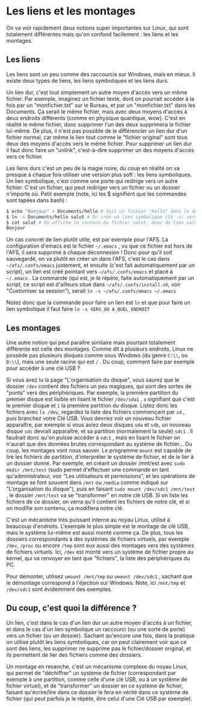 # Les liens et les montages

On va voir rapidement deux notions super importantes sur Linux, qui sont totalement différentes mais qu'on confond facilement : les liens et les montages.

## Les liens

Les liens sont un peu comme des raccourcis sur Windows, mais en mieux. Il existe deux types de liens, les liens symboliques et les liens durs.

Un lien dur, c'est tout simplement un autre moyen d'accès vers un même fichier. Par exemple, imaginez un fichier texte, dont on pourrait accéder à la fois par un "monfichier.txt" sur le Bureau,
et par un "monfichier.txt" dans les Documents. Ça serait le même fichier, mais avec deux moyens d'accès à deux endroits différents (comme en physique quantique, wow). C'est en réalité le même fichier,
donc supprimer l'un des deux supprimera le fichier lui-même. De plus, il n'est pas possible de le différencier un lien dur d'un fichier normal, car même le lien tout comme le "fichier original" sont tous
deux des moyens d'accès vers le même fichier. Pour supprimer un lien dur il faut donc faire un "unlink", c'est-à-dire supprimer un des moyens d'accès vers ce fichier.

Les liens durs c'est un peu de la magie noire, du coup en réalité on va presque à chaque fois utiliser une version plus soft : les liens symboliques. Un lien symbolique, c'est comme une porte qui redirige
vers un autre fichier. C'est un fichier, qui peut rediriger vers un fichier ou un dossier n'importe où. Petit exemple (note, ici les $ signifient que les commandes sont tapées dans bash) :

```bash
$ echo "Bonjour" > Documents/hello # Soit un fichier "hello" dans le dossier "Documents", où l'on écrit Bonjour dedans
$ ln -s Documents/hello salut # On créé un lien symbolique (ln -s) vers Documents/hello, qui s'appelle salut (et qui sera donc dans le dossier actuel)
$ cat salut # On affiche le contenu du fichier salut, donc du lien salut, et donc du fichier Documents/hello en vérité, donc ça affiche :
Bonjour
```

Un cas concret de lien plutôt utile, est par exemple pour l'AFS. La configuration d'emacs est le fichier `~/.emacs` , vu que ce fichier est hors de l'AFS, il sera supprimé à chaque déconnexion ! Donc pour
qu'il soit sauvegardé, on va plutôt en créer un dans l'AFS, c'est le cas dans `~/afs/.confs/emacs` justement, et ensuite (c'est fait automatiquement par un script), un lien est créé pointant vers
`~/afs/.confs/emacs` et placé à `~/.emacs` . La commande (qui est, je le répète, faite automatiquement par un script, ce script est d'ailleurs situé dans `~/afs/.confs/install.sh`, voir "Customiser sa
session"), serait `ln -s ~/afs/.confs/emacs ~/.emacs`

Notez donc que la commande pour faire un lien est `ln` et que pour faire un lien symbolique il faut faire `ln -s VERS_OU A_QUEL_ENDROIT`

## Les montages

Une autre notion qui peut paraître similaire mais pourtant totalement différente est celle des montages. Comme dit à plusieurs endroits, Linux ne possède pas plusieurs disques comme sous Windows (du genre
`C:\\`, ou `D:\\`), mais une seule racine qui est `/` . Du coup, comment faire par exemple pour accéder à une clé USB ?

Si vous avez lu la page "L'organisation du disque", vous saurez que le dossier `/dev` contient des fichiers un peu magiques, qui sont des sortes de "ponts" vers des périphériques. Par exemple, la première
partition du premier disque est lisible en lisant le fichier `/dev/sda1` , `a` signifiant que c'est le premier disque et `1` la première partition du disque. Listez donc les fichiers avec `ls /dev`, regardez
la liste des fichiers commençant par `sd` , puis branchez votre Clé USB. Vous devriez voir un nouveau fichier apparaître, par exemple si vous aviez deux disques `sda` et `sdb`, un nouveau disque `sdc` devrait
apparaître, et sa partition (normalement la seule) `sdc1` . Il faudrait donc qu'on puisse accéder à `sdc1` , mais en lisant le fichier on n'aurait que des données brutes correspondant au système de fichier...
Du coup, les montages vont nous sauver. Le programme `mount` est capable de lire les fichiers de partition, d'interpréter le système de fichier, et de le lier à un dossier donné. Par exemple, en créant un dossier
/mnt/est avec `sudo mkdir /mnt/test` (sudo permet d'effectuer une commande en tant qu'administrateur, voir "Les utilisateurs et permissions", et les opérations de montage se font souvent dans `/mnt` ou `/media`
comme indiqué sur "L'organisation du disque"), puis en faisant `sudo mount /dev/sdc1 /mnt/test` , le dossier `/mnt/test` va se "transformer" en notre clé USB. Si on liste les fichiers de ce dossier, on verra
qu'il contient les fichiers de notre clé, et si on modifie son contenu, ça modifiera notre clé.

C'est un mécanisme très puissant interne au noyau Linux, utilisé à beaucoup d'endroits. L'exemple le plus simple est le montage de clé USB, mais le système lui-même est aussi monté comme ça. De plus, tous les
dossiers correspondants à des systèmes de fichiers virtuels, par exemple `/dev`, `/proc` ou encore `/tmp` sont eux aussi des montages vers des systèmes de fichiers virtuels. Ici, `/dev` est monté vers un système
de fichier propre au kernel, qui va renvoyer en tant que "fichiers", la liste des périphériques du PC.

Pour démonter, utilisez `umount /mnt/tmp` ou `umount /dev/sdc1` , sachant que le démontage correspond à l'éjection sur Windows. Note, ici `/mnt/tmp` et `/dev/sdc1` sont évidemment des exemples.

## Du coup, c'est quoi la différence ?

Un lien, c'est dans le cas d'un lien dur un autre moyen d'accès à un fichier, et dans le cas d'un lien symbolique un raccourci (ou une sorte de porte) vers un fichier (ou un dossier). Sachant qu'encore une fois,
dans la pratique on utilise plutôt les liens symboliques, car on peut clairement voir que ce sont des liens, les supprimer ne supprime pas le fichier/dossier original, et ils permettent de lier des fichiers comme
des dossiers. 

Un montage en revanche, c'est un mécanisme complexe du noyau Linux, qui permet de "déchiffrer" un système de fichier (correspondant par exemple à une partition, comme celle d'une clé USB, ou à un système de fichier
virtuel), et de "transformer" un dossier en ce système de fichier, faisant qu'écrire/lire dans ce dossier le fera en vérité dans ce système de fichier (qui peut parfois je le répète, être celui d'une Clé USB par
exemple).
